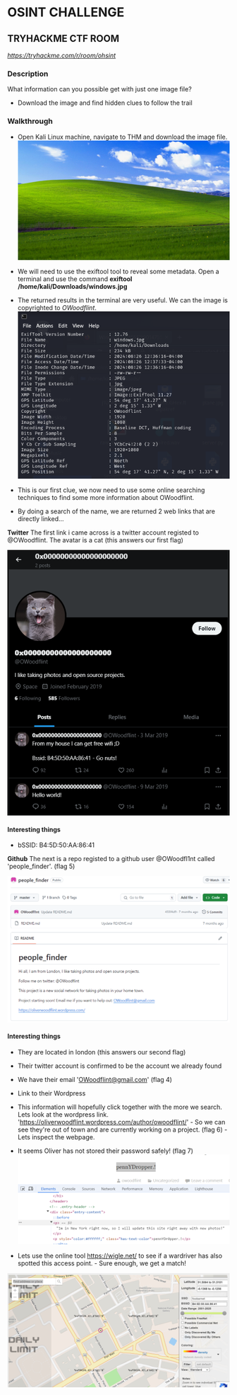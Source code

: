 # OSINT CHALLENGE
## TRYHACKME CTF ROOM
*https://tryhackme.com/r/room/ohsint*

### Description
What information can you possible get with just one image file?
- Download the image and find hidden clues to follow the trail

### Walkthrough
- Open Kali Linux machine, navigate to THM and download the image file.
![image to reveal](windows.png)

- We will need to use the exiftool tool to reveal some metadata. Open a terminal and use the command **exiftool /home/kali/Downloads/windows.jpg**

- The returned results in the terminal are very useful. We can the image is copyrighted to *OWoodflint*.
![metadata](metadata.png)

- This is our first clue, we now need to use some online searching techniques to find some more information about OWoodflint. 

- By doing a search of the name, we are returned 2 web links that are directly linked...

**Twitter**
The first link i came across is a twitter account registed to @OWoodflint. The avatar is a cat (this answers our first flag)

![Twitter account](twitter.png)
  #### Interesting things
  - bSSID: B4:5D:50:AA:86:41


**Github**
The next is a repo registed to a github user @OWoodfl1nt called 'people_finder'. (flag 5)

![github](github.png)
   #### Interesting things
   - They are located in london (this answers our second flag)
   - Their twitter account is confirmed to be the account we already found
   -  We have their email 'OWoodflint@gmail.com' (flag 4)
   - Link to their Wordpress 


- This information will hopefully click together with the more we search. Lets look at the wordpress link. 'https://oliverwoodflint.wordpress.com/author/owoodflint/'
      - So we can see they're out of town and are currently working on a project. (flag 6)
      - Lets inspect the webpage.

- It seems Oliver has not stored their password safely! (flag 7)
![inspect](inspect.png)

- Lets use the online tool https://wigle.net/ to see if a wardriver has also spotted this access point. 
      - Sure enough, we get a match!

![alt text](ssid.png)